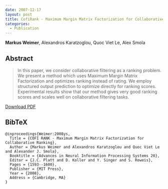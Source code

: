 ```yaml
---
date: 2007-12-17
layout: post
title: CofiRank - Maximum Margin Matrix Factorization for Collaborative Ranking
categories:
  - Publication
---
```


**Markus Weimer**, Alexandros Karatzoglou, Quoc Viet Le, Alex Smola


## Abstract

> In this paper, we consider collaborative filtering as a ranking problem. We
present a method which uses Maximum Margin Matrix Factorization and optimizes
ranking instead of rating. We employ structured output prediction to optimize
directly for ranking scores. Experimental results show that our method gives
very good ranking scores and scales well on collaborative filtering tasks.

[Download PDF]({{site.url}}/files/pub/2007/2007-NIPS.pdf)

## BibTeX

    @inproceedings{Weimer:2008ys,
      Title = {COFI RANK - Maximum Margin Matrix Factorization for Collaborative Ranking}, 
      Author = {Markus Weimer and Alexandros Karatzoglou and Quoc Viet Le and Alexander J. Smola}, 
      Booktitle = {Advances in Neural Information Processing Systems 20}, 
      Editor = {J.C. Platt and D. Koller and Y. Singer and S. Roweis}, 
      Pages = {1593--1600}, 
      Publisher = {MIT Press}, 
      Year = {2008}, 
      Address = {Cambridge, MA} 
    }

